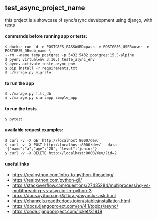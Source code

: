 ## test_async_project_name
this project is a showcase of sync/async development using django, with tests

#### commands before running app or tests:
```
$ docker run -d -e POSTGRES_PASSWORD=pass -e POSTGRES_USER=user -e POSTGRES_DB=db_name \
--rm --name temp_postgres -p 5432:5432 postgres:15.0-alpine
$ pyenv virtualenv 3.10.6 teste_async_env
$ pyenv activate teste_async_env
$ pip install -r requirements.txt
$ ./manage.py migrate
```

#### to run the app
```
$ ./manage.py fill_db
$ ./manage.py startapp simple_app
```

#### to run the tests
```
$ pytest
```

#### available request examples:
```
$ curl -v -X GET http://localhost:8000/dev/
$ curl -v -X POST http://localhost:8000/dev/ --data '{"name":"a","age":"20", "level":"junior"}'
$ curl -v -X DELETE http://localhost:8000/dev/?id=2
```

#### useful links

* https://realpython.com/intro-to-python-threading/
* https://realpython.com/python-gil/
* https://stackoverflow.com/questions/27435284/multiprocessing-vs-multithreading-vs-asyncio-in-python-3
* https://docs.python.org/3/library/asyncio-task.html
* https://channels.readthedocs.io/en/stable/installation.html
* https://docs.djangoproject.com/en/4.1/topics/async/
* https://code.djangoproject.com/ticket/31949
